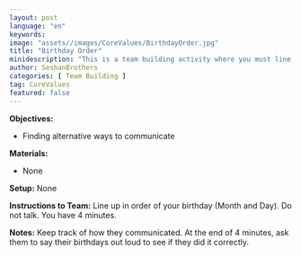 ```yaml
---
layout: post
language: "en"
keywords:
image: "assets//images/CoreValues/BirthdayOrder.jpg"
title: "Birthday Order"
minidescription: "This is a team building activity where you must line up according to your birthday."
author: SeshanBrothers
categories: [ Team Building ]
tag: CoreValues
featured: false
---
```


<b>Objectives:</b>
- Finding alternative ways to communicate

<b>Materials:</b>
-  None

<b>Setup:</b>
None

<b>Instructions to Team:</b>
Line up in order of your birthday (Month and Day). Do not talk. You have 4 minutes.

<b>Notes:</b>
Keep track of how they communicated. At the end of 4 minutes, ask them to say their birthdays out loud to see if they did it correctly.
